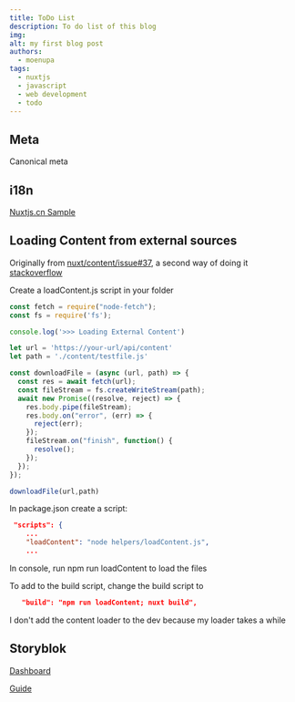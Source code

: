 ```yaml
---
title: ToDo List
description: To do list of this blog
img: 
alt: my first blog post
authors: 
  - moenupa
tags: 
  - nuxtjs
  - javascript
  - web development
  - todo
---
```

## Meta

Canonical meta

## i18n

[Nuxtjs.cn Sample](https://www.nuxtjs.cn/examples/i18n)

## Loading Content from external sources

Originally from [nuxt/content/issue#37](https://github.com/nuxt/content/issues/37), a second way of doing it [stackoverflow](https://stackoverflow.com/questions/67012728/use-nuxt-content-to-display-markdown-fetched-from-a-database)

Create a loadContent.js script in your folder

```js
const fetch = require("node-fetch");
const fs = require('fs');

console.log('>>> Loading External Content')

let url = 'https://your-url/api/content'
let path = './content/testfile.js'

const downloadFile = (async (url, path) => {
  const res = await fetch(url);
  const fileStream = fs.createWriteStream(path);
  await new Promise((resolve, reject) => {
    res.body.pipe(fileStream);
    res.body.on("error", (err) => {
      reject(err);
    });
    fileStream.on("finish", function() {
      resolve();
    });
  });
});

downloadFile(url,path)
```

In package.json create a script:

```json
 "scripts": {
    ...
    "loadContent": "node helpers/loadContent.js",
    ...
```

In console, run npm run loadContent to load the files

To add to the build script, change the build script to

```json
   "build": "npm run loadContent; nuxt build",
```

I don't add the content loader to the dev because my loader takes a while

## Storyblok

[Dashboard](https://app.storyblok.com/#!/me/spaces)

[Guide](https://www.storyblok.com/docs/guide/getting-started)